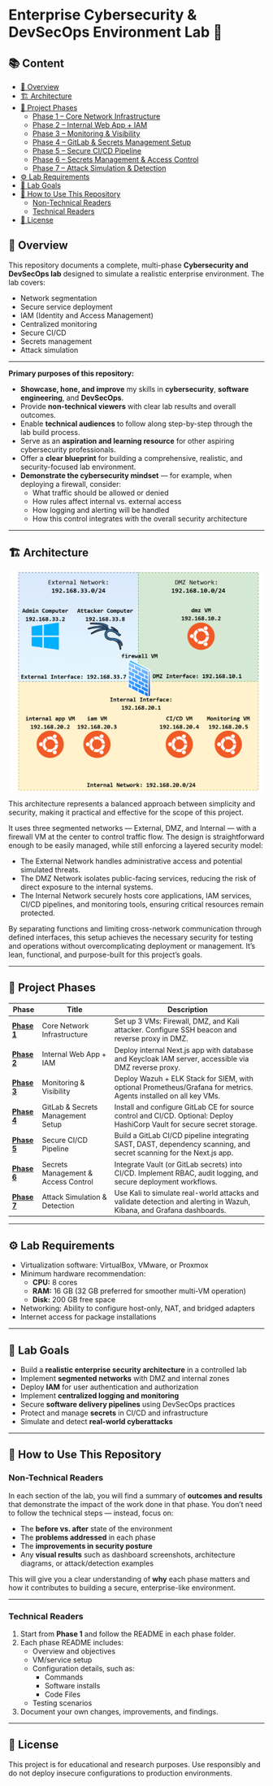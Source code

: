 #  Enterprise Cybersecurity & DevSecOps Environment Lab 🔐
## 📚 Content

- [🔐 Overview](#overview)
- [🏗️ Architecture](#architecture)
- [📅 Project Phases](#project-phases)
  - [Phase 1 – Core Network Infrastructure](phase1_infra/README.md)
  - [Phase 2 – Internal Web App + IAM](phase2_app_iam/README.md)
  - [Phase 3 – Monitoring & Visibility](phase3_monitoring/README.md)
  - [Phase 4 – GitLab & Secrets Management Setup](phase4_gitlab_vault/README.md)
  - [Phase 5 – Secure CI/CD Pipeline](phase5_secure_pipeline/README.md)
  - [Phase 6 – Secrets Management & Access Control](phase6_secrets_access/README.md)
  - [Phase 7 – Attack Simulation & Detection](phase7_attack_simulation/README.md)
- [⚙️ Lab Requirements](#lab-requirements)
- [🎯 Lab Goals](#lab-goals)
- [🚀 How to Use This Repository](#how-to-use-this-repository)
  - [Non-Technical Readers](#non-technical-readers)
  - [Technical Readers](#technical-readers)
- [📜 License](#license)

<a id="overview"></a>

## 📌 Overview

This repository documents a complete, multi-phase **Cybersecurity and DevSecOps lab** designed to simulate a realistic enterprise environment. The lab covers:

- Network segmentation
- Secure service deployment
- IAM (Identity and Access Management)
- Centralized monitoring
- Secure CI/CD
- Secrets management
- Attack simulation

---

**Primary purposes of this repository:**

- **Showcase, hone, and improve** my skills in **cybersecurity**, **software engineering**, and **DevSecOps**.
- Provide **non-technical viewers** with clear lab results and overall outcomes.
- Enable **technical audiences** to follow along step-by-step through the lab build process.
- Serve as an **aspiration and learning resource** for other aspiring cybersecurity professionals.
- Offer a **clear blueprint** for building a comprehensive, realistic, and security-focused lab environment.
- **Demonstrate the cybersecurity mindset** — for example, when deploying a firewall, consider:
  - What traffic should be allowed or denied
  - How rules affect internal vs. external access
  - How logging and alerting will be handled
  - How this control integrates with the overall security architecture
---

<a id="architecture"></a>

## 🏗️ Architecture

<p align="center">
  <img width=500 src="repo_resources/Network_Setup.png" alt="Project Logo" >
</p>

This architecture represents a balanced approach between simplicity and security, making it practical and effective for the scope of this project.

It uses three segmented networks — External, DMZ, and Internal — with a firewall VM at the center to control traffic flow. The design is straightforward enough to be easily managed, while still enforcing a layered security model:

- The External Network handles administrative access and potential simulated threats.
- The DMZ Network isolates public-facing services, reducing the risk of direct exposure to the internal systems.
- The Internal Network securely hosts core applications, IAM services, CI/CD pipelines, and monitoring tools, ensuring critical resources remain protected.

By separating functions and limiting cross-network communication through defined interfaces, this setup achieves the necessary security for testing and operations without overcomplicating deployment or management. It’s lean, functional, and purpose-built for this project’s goals.

---

<a id="project-phases"></a>

## 📅 Project Phases

| Phase | Title | Description |
|-------|-------|-------------|
| [**Phase 1**](phase1_infra/README.md) | Core Network Infrastructure | Set up 3 VMs: Firewall, DMZ, and Kali attacker. Configure SSH beacon and reverse proxy in DMZ. |
| [**Phase 2**](phase2_app_iam/README.md) | Internal Web App + IAM | Deploy internal Next.js app with database and Keycloak IAM server, accessible via DMZ reverse proxy. |
| [**Phase 3**](phase3_monitoring/README.md) | Monitoring & Visibility | Deploy Wazuh + ELK Stack for SIEM, with optional Prometheus/Grafana for metrics. Agents installed on all key VMs. |
| [**Phase 4**](phase4_gitlab_vault/README.md) | GitLab & Secrets Management Setup | Install and configure GitLab CE for source control and CI/CD. Optional: Deploy HashiCorp Vault for secure secret storage. |
| [**Phase 5**](phase5_secure_pipeline/README.md) | Secure CI/CD Pipeline | Build a GitLab CI/CD pipeline integrating SAST, DAST, dependency scanning, and secret scanning for the Next.js app. |
| [**Phase 6**](phase6_secrets_access/README.md) | Secrets Management & Access Control | Integrate Vault (or GitLab secrets) into CI/CD. Implement RBAC, audit logging, and secure deployment workflows. |
| [**Phase 7**](phase7_attack_simulation/README.md) | Attack Simulation & Detection | Use Kali to simulate real-world attacks and validate detection and alerting in Wazuh, Kibana, and Grafana dashboards. |

---

<a id="lab-requirements"></a>

## ⚙️ Lab Requirements

- Virtualization software: VirtualBox, VMware, or Proxmox
- Minimum hardware recommendation:
  - **CPU:** 8 cores
  - **RAM:** 16 GB (32 GB preferred for smoother multi-VM operation)
  - **Disk:** 200 GB free space
- Networking: Ability to configure host-only, NAT, and bridged adapters
- Internet access for package installations

---
<a id="lab-goals"></a>

## 🎯 Lab Goals

- Build a **realistic enterprise security architecture** in a controlled lab
- Implement **segmented networks** with DMZ and internal zones
- Deploy **IAM** for user authentication and authorization
- Implement **centralized logging and monitoring**
- Secure **software delivery pipelines** using DevSecOps practices
- Protect and manage **secrets** in CI/CD and infrastructure
- Simulate and detect **real-world cyberattacks**

---

<a id="how-to-use-this-repository"></a>

## 🚀 How to Use This Repository

<a id="non-technical-readers"></a>

### Non-Technical Readers
In each section of the lab, you will find a summary of **outcomes and results** that demonstrate the impact of the work done in that phase.   You don’t need to follow the technical steps — instead, focus on:
- The **before vs. after** state of the environment
- The **problems addressed** in each phase
- The **improvements in security posture**
- Any **visual results** such as dashboard screenshots, architecture diagrams, or attack/detection examples

This will give you a clear understanding of **why** each phase matters and how it contributes to building a secure, enterprise-like environment.


---
<a id="technical-readers"></a>

### Technical Readers
1. Start from **Phase 1** and follow the README in each phase folder.
2. Each phase README includes:
   - Overview and objectives
   - VM/service setup
   - Configuration details, such as:
        - Commands
        - Software installs
        - Code Files
   - Testing scenarios
3. Document your own changes, improvements, and findings.

---
<a id="license"></a>
## 📜 License

This project is for educational and research purposes. Use responsibly and do not deploy insecure configurations to production environments.

